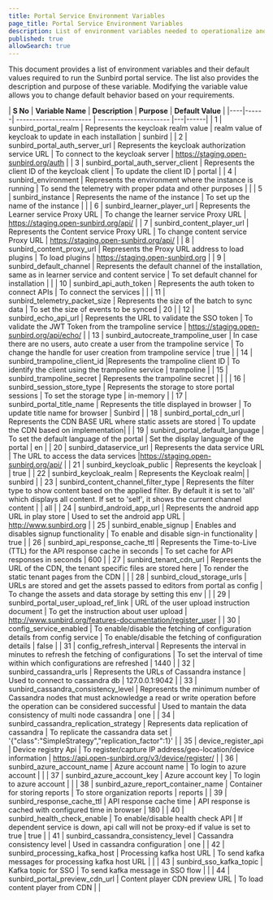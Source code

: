 ```yaml
---
title: Portal Service Environment Variables  
page_title: Portal Service Environment Variables 
description: List of environment variables needed to operationalize and customize Sunbird 
published: true
allowSearch: true
---
```


This document provides a list of environment variables and their default values required to run the Sunbird portal service. The list also provides the description and purpose of these variable. Modifying the variable value allows you to change default behavior based on your requirements.

| **S No** | **Variable Name** | **Description** | **Purpose** | **Default Value** |
|----|------| ----------------------- | ---------------------- |---|------|
| 1 | sunbird_portal_realm | Represents the keycloak realm value | realm value of keycloak to update in each installation | sunbird |
| 2 | sunbird_portal_auth_server_url | Represents the keycloak authorization service URL | To connect to the keycloak server | https://staging.open-sunbird.org/auth | 
| 3 | sunbird_portal_auth_server_client | Represents the client ID of the keycloak client | To update the client ID | portal | 
| 4 | sunbird_environment | Represents the environment where the instance is running | To send the telemetry with proper pdata and other purposes | | 
| 5 | sunbird_instance | Represents the name of the instance | To set up the name of the instance | | 
| 6 | sunbird_learner_player_url | Represents the Learner service Proxy URL | To change the learner service Proxy URL | https://staging.open-sunbird.org/api/ | 
| 7 | sunbird_content_player_url | Represents the Content service Proxy URL | To change content service Proxy URL | https://staging.open-sunbird.org/api/ | 
| 8 | sunbird_content_proxy_url | Represents the Proxy URL address to load plugins | To load plugins | https://staging.open-sunbird.org | 
| 9 | sunbird_default_channel | Represents the default channel of the installation, same as in learner service and content service | To set default channel for installation | | 
| 10 | sunbird_api_auth_token | Represents the auth token to connect APIs | To connect the services | | 
| 11 | sunbird_telemetry_packet_size | Represents the size of the batch to sync data | To set the size of events to be synced | 20 | 
| 12 | sunbird_echo_api_url | Represents the URL to validate the SSO token | To validate the JWT Token from the trampoline service | https://staging.open-sunbird.org/api/echo/ | 
| 13 | sunbird_autocreate_trampoline_user | In case there are no users, auto create a user from the trampoline service | To change the handle for user creation from trampoline service | true |
| 14 | sunbird_trampoline_client_id |Represents the trampoline client ID | To identify the client using the trampoline service | trampoline |
| 15 | sunbird_trampoline_secret | Represents the trampoline secret | | |
| 16 | sunbird_session_store_type | Represents the storage to store portal sessions | To set the storage type | in-memory | 
| 17 | sunbird_portal_title_name | Represents the title displayed in browser | To update title name for browser | Sunbird |
| 18 | sunbird_portal_cdn_url | Represents the CDN BASE URL where static assets are stored | To update the CDN based on implementation| |
| 19 | sunbird_portal_default_language | To set the default language of the portal | Set the display language of the portal | en | 
| 20 | sunbird_dataservice_url | Represents the data service URL | The URL to access the data services |https://staging.open-sunbird.org/api/ | 
| 21 | sunbird_keycloak_public | Represents the keycloak | | true | 
| 22 | sunbird_keycloak_realm | Represents the Keycloak realm| | sunbird | 
| 23 | sunbird_content_channel_filter_type | Represents the filter type to show content based on the applied filter. By default it is set to 'all' which displays all content. If set to 'self', it shows the current channel content | | all |
| 24 | sunbird_android_app_url | Represents the android app URL in play store | Used to set the android app URL | http://www.sunbird.org |
| 25 | sunbird_enable_signup | Enables and disables signup functionality | To enable and disable sign-in functionality | true | 
| 26 | sunbird_api_response_cache_ttl | Represents the Time-to-Live (TTL) for the API response cache in seconds | To set cache for API responses in seconds | 600 |
| 27 | sunbird_tenant_cdn_url | Represents the URL of the CDN, the tenant specific files are stored here | To render the static tenant pages from the CDN | |
| 28 | sunbird_cloud_storage_urls | URLs are stored and get the assets passed to editors from portal as config | To change the assets and data storage by setting this env | |
| 29 | sunbird_portal_user_upload_ref_link | URL of the user upload instruction document | To get the instruction about user upload | http://www.sunbird.org/features-documentation/register_user |
| 30 | config_service_enabled | To enable/disable the fetching of configuration details from config service | To enable/disable the fetching of configuration details | false |
| 31 | config_refresh_interval | Represents the interval in minutes to refresh the fetching of configurations | To set the interval of time within which configurations are refreshed | 1440 |
| 32 | sunbird_cassandra_urls | Represents the URLs of Cassandra instance | Used to connect to cassandra db | 127.0.0.1:9042 | 
| 33 | sunbird_cassandra_consistency_level | Represents the minimum number of Cassandra nodes that must acknowledge a read or write operation before the operation can be considered successful | Used to mantain the data consistency of multi node cassandra | one |
| 34 | sunbird_cassandra_replication_strategy | Represents data replication of cassandra | To replicate the cassandra data set | '{"class":"SimpleStrategy","replication_factor":1}' |
| 35 | device_register_api | Device registry Api | To register/capture IP address/geo-location/device information | https://api.open-sunbird.org/v3/device/register/ |
| 36 | sunbird_azure_account_name | Azure account name | To login to azure account | |
| 37 | sunbird_azure_account_key | Azure account key | To login to azure account | |
| 38 | sunbird_azure_report_container_name | Container for storing reports | To store organization reports | reports |
| 39 | sunbird_response_cache_ttl | API response cache time | API response is cached with configured time in browser | 180 |
| 40 | sunbird_health_check_enable | To enable/disable health check API | If dependent service is down, api call will not be proxy-ed if value is set to true | true |
| 41 | sunbird_cassandra_consistency_level | Cassandra consistency level | Used in cassandra configuration | one |
| 42 | sunbird_processing_kafka_host | Processing kafka host URL | To send kafka messages for processing kafka host URL | |
| 43 | sunbird_sso_kafka_topic | Kafka topic for SSO | To send kafka message in SSO flow | |
| 44 | sunbird_portal_preview_cdn_url | Content player CDN preview URL | To load content player from CDN | |

